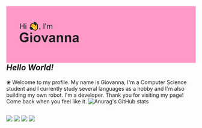 <img align="left" alt="Coding" width="auto" src="https://github.com/giovannamnz/giovannamnz/blob/main/header.png">


## _Hello World!_ 

❀ Welcome to my profile. My name is Giovanna, I'm a Computer Science student and I currently study several languages as a hobby and I'm also building my own robot. I'm a developer. Thank you for visiting my page! Come back when you feel like it.
![Anurag's GitHub stats](https://github-readme-stats.vercel.app/api?username=giovannamnz&amp;show_icons=true&amp;hide=contribs,prs&amp;cache_seconds=86400&amp;theme=dracula)

  ##
 
<div> 
  <a href="https://instagram.com/giovannamezi" target="_blank"><img src="https://img.shields.io/badge/-Instagram-%23E4405F?style=for-the-badge&logo=instagram&logoColor=white" target="_blank"></a>
 <a href="https://discord.gg/wagxzStdcR" target="_blank"><img src="https://img.shields.io/badge/Discord-7289DA?style=for-the-badge&logo=discord&logoColor=white" target="_blank"></a> 
  <a href = "mailto:encontregiovanna@gmail.com"><img src="https://img.shields.io/badge/-Gmail-%23333?style=for-the-badge&logo=gmail&logoColor=white" target="_blank"></a>
  <a href="https://www.linkedin.com/in/giovannamnz-45875016a" target="_blank"><img src="https://img.shields.io/badge/-LinkedIn-%230077B5?style=for-the-badge&logo=linkedin&logoColor=white" target="_blank"></a> 
  
</div>
